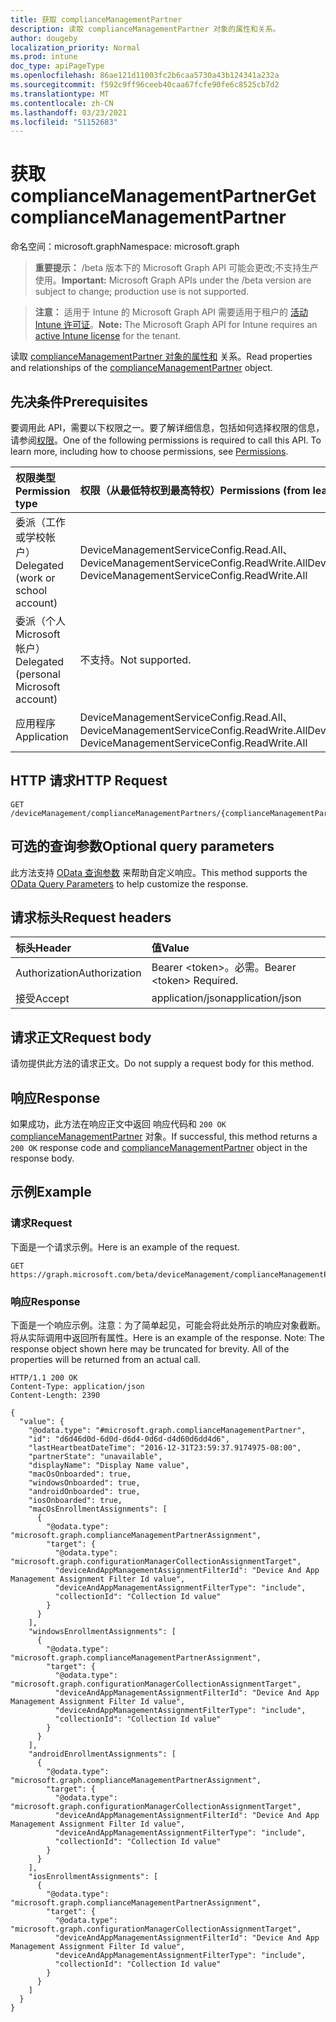 ```yaml
---
title: 获取 complianceManagementPartner
description: 读取 complianceManagementPartner 对象的属性和关系。
author: dougeby
localization_priority: Normal
ms.prod: intune
doc_type: apiPageType
ms.openlocfilehash: 86ae121d11003fc2b6caa5730a43b124341a232a
ms.sourcegitcommit: f592c9ff96ceeb40caa67fcfe90fe6c8525cb7d2
ms.translationtype: MT
ms.contentlocale: zh-CN
ms.lasthandoff: 03/23/2021
ms.locfileid: "51152683"
---
```

# <a name="get-compliancemanagementpartner"></a><span data-ttu-id="4a1cd-103">获取 complianceManagementPartner</span><span class="sxs-lookup"><span data-stu-id="4a1cd-103">Get complianceManagementPartner</span></span>

<span data-ttu-id="4a1cd-104">命名空间：microsoft.graph</span><span class="sxs-lookup"><span data-stu-id="4a1cd-104">Namespace: microsoft.graph</span></span>

> <span data-ttu-id="4a1cd-105">**重要提示：** /beta 版本下的 Microsoft Graph API 可能会更改;不支持生产使用。</span><span class="sxs-lookup"><span data-stu-id="4a1cd-105">**Important:** Microsoft Graph APIs under the /beta version are subject to change; production use is not supported.</span></span>

> <span data-ttu-id="4a1cd-106">**注意：** 适用于 Intune 的 Microsoft Graph API 需要适用于租户的 [活动 Intune 许可证](https://go.microsoft.com/fwlink/?linkid=839381)。</span><span class="sxs-lookup"><span data-stu-id="4a1cd-106">**Note:** The Microsoft Graph API for Intune requires an [active Intune license](https://go.microsoft.com/fwlink/?linkid=839381) for the tenant.</span></span>

<span data-ttu-id="4a1cd-107">读取 [complianceManagementPartner 对象的属性和](../resources/intune-onboarding-compliancemanagementpartner.md) 关系。</span><span class="sxs-lookup"><span data-stu-id="4a1cd-107">Read properties and relationships of the [complianceManagementPartner](../resources/intune-onboarding-compliancemanagementpartner.md) object.</span></span>

## <a name="prerequisites"></a><span data-ttu-id="4a1cd-108">先决条件</span><span class="sxs-lookup"><span data-stu-id="4a1cd-108">Prerequisites</span></span>
<span data-ttu-id="4a1cd-p101">要调用此 API，需要以下权限之一。要了解详细信息，包括如何选择权限的信息，请参阅[权限](/graph/permissions-reference)。</span><span class="sxs-lookup"><span data-stu-id="4a1cd-p101">One of the following permissions is required to call this API. To learn more, including how to choose permissions, see [Permissions](/graph/permissions-reference).</span></span>

|<span data-ttu-id="4a1cd-111">权限类型</span><span class="sxs-lookup"><span data-stu-id="4a1cd-111">Permission type</span></span>|<span data-ttu-id="4a1cd-112">权限（从最低特权到最高特权）</span><span class="sxs-lookup"><span data-stu-id="4a1cd-112">Permissions (from least to most privileged)</span></span>|
|:---|:---|
|<span data-ttu-id="4a1cd-113">委派（工作或学校帐户）</span><span class="sxs-lookup"><span data-stu-id="4a1cd-113">Delegated (work or school account)</span></span>|<span data-ttu-id="4a1cd-114">DeviceManagementServiceConfig.Read.All、DeviceManagementServiceConfig.ReadWrite.All</span><span class="sxs-lookup"><span data-stu-id="4a1cd-114">DeviceManagementServiceConfig.Read.All, DeviceManagementServiceConfig.ReadWrite.All</span></span>|
|<span data-ttu-id="4a1cd-115">委派（个人 Microsoft 帐户）</span><span class="sxs-lookup"><span data-stu-id="4a1cd-115">Delegated (personal Microsoft account)</span></span>|<span data-ttu-id="4a1cd-116">不支持。</span><span class="sxs-lookup"><span data-stu-id="4a1cd-116">Not supported.</span></span>|
|<span data-ttu-id="4a1cd-117">应用程序</span><span class="sxs-lookup"><span data-stu-id="4a1cd-117">Application</span></span>|<span data-ttu-id="4a1cd-118">DeviceManagementServiceConfig.Read.All、DeviceManagementServiceConfig.ReadWrite.All</span><span class="sxs-lookup"><span data-stu-id="4a1cd-118">DeviceManagementServiceConfig.Read.All, DeviceManagementServiceConfig.ReadWrite.All</span></span>|

## <a name="http-request"></a><span data-ttu-id="4a1cd-119">HTTP 请求</span><span class="sxs-lookup"><span data-stu-id="4a1cd-119">HTTP Request</span></span>
<!-- {
  "blockType": "ignored"
}
-->
``` http
GET /deviceManagement/complianceManagementPartners/{complianceManagementPartnerId}
```

## <a name="optional-query-parameters"></a><span data-ttu-id="4a1cd-120">可选的查询参数</span><span class="sxs-lookup"><span data-stu-id="4a1cd-120">Optional query parameters</span></span>
<span data-ttu-id="4a1cd-121">此方法支持 [OData 查询参数](/graph/query-parameters) 来帮助自定义响应。</span><span class="sxs-lookup"><span data-stu-id="4a1cd-121">This method supports the [OData Query Parameters](/graph/query-parameters) to help customize the response.</span></span>

## <a name="request-headers"></a><span data-ttu-id="4a1cd-122">请求标头</span><span class="sxs-lookup"><span data-stu-id="4a1cd-122">Request headers</span></span>
|<span data-ttu-id="4a1cd-123">标头</span><span class="sxs-lookup"><span data-stu-id="4a1cd-123">Header</span></span>|<span data-ttu-id="4a1cd-124">值</span><span class="sxs-lookup"><span data-stu-id="4a1cd-124">Value</span></span>|
|:---|:---|
|<span data-ttu-id="4a1cd-125">Authorization</span><span class="sxs-lookup"><span data-stu-id="4a1cd-125">Authorization</span></span>|<span data-ttu-id="4a1cd-126">Bearer &lt;token&gt;。必需。</span><span class="sxs-lookup"><span data-stu-id="4a1cd-126">Bearer &lt;token&gt; Required.</span></span>|
|<span data-ttu-id="4a1cd-127">接受</span><span class="sxs-lookup"><span data-stu-id="4a1cd-127">Accept</span></span>|<span data-ttu-id="4a1cd-128">application/json</span><span class="sxs-lookup"><span data-stu-id="4a1cd-128">application/json</span></span>|

## <a name="request-body"></a><span data-ttu-id="4a1cd-129">请求正文</span><span class="sxs-lookup"><span data-stu-id="4a1cd-129">Request body</span></span>
<span data-ttu-id="4a1cd-130">请勿提供此方法的请求正文。</span><span class="sxs-lookup"><span data-stu-id="4a1cd-130">Do not supply a request body for this method.</span></span>

## <a name="response"></a><span data-ttu-id="4a1cd-131">响应</span><span class="sxs-lookup"><span data-stu-id="4a1cd-131">Response</span></span>
<span data-ttu-id="4a1cd-132">如果成功，此方法在响应正文中返回 响应代码和 `200 OK` [complianceManagementPartner](../resources/intune-onboarding-compliancemanagementpartner.md) 对象。</span><span class="sxs-lookup"><span data-stu-id="4a1cd-132">If successful, this method returns a `200 OK` response code and [complianceManagementPartner](../resources/intune-onboarding-compliancemanagementpartner.md) object in the response body.</span></span>

## <a name="example"></a><span data-ttu-id="4a1cd-133">示例</span><span class="sxs-lookup"><span data-stu-id="4a1cd-133">Example</span></span>

### <a name="request"></a><span data-ttu-id="4a1cd-134">请求</span><span class="sxs-lookup"><span data-stu-id="4a1cd-134">Request</span></span>
<span data-ttu-id="4a1cd-135">下面是一个请求示例。</span><span class="sxs-lookup"><span data-stu-id="4a1cd-135">Here is an example of the request.</span></span>
``` http
GET https://graph.microsoft.com/beta/deviceManagement/complianceManagementPartners/{complianceManagementPartnerId}
```

### <a name="response"></a><span data-ttu-id="4a1cd-136">响应</span><span class="sxs-lookup"><span data-stu-id="4a1cd-136">Response</span></span>
<span data-ttu-id="4a1cd-p102">下面是一个响应示例。注意：为了简单起见，可能会将此处所示的响应对象截断。将从实际调用中返回所有属性。</span><span class="sxs-lookup"><span data-stu-id="4a1cd-p102">Here is an example of the response. Note: The response object shown here may be truncated for brevity. All of the properties will be returned from an actual call.</span></span>
``` http
HTTP/1.1 200 OK
Content-Type: application/json
Content-Length: 2390

{
  "value": {
    "@odata.type": "#microsoft.graph.complianceManagementPartner",
    "id": "d6d46d0d-6d0d-d6d4-0d6d-d4d60d6dd4d6",
    "lastHeartbeatDateTime": "2016-12-31T23:59:37.9174975-08:00",
    "partnerState": "unavailable",
    "displayName": "Display Name value",
    "macOsOnboarded": true,
    "windowsOnboarded": true,
    "androidOnboarded": true,
    "iosOnboarded": true,
    "macOsEnrollmentAssignments": [
      {
        "@odata.type": "microsoft.graph.complianceManagementPartnerAssignment",
        "target": {
          "@odata.type": "microsoft.graph.configurationManagerCollectionAssignmentTarget",
          "deviceAndAppManagementAssignmentFilterId": "Device And App Management Assignment Filter Id value",
          "deviceAndAppManagementAssignmentFilterType": "include",
          "collectionId": "Collection Id value"
        }
      }
    ],
    "windowsEnrollmentAssignments": [
      {
        "@odata.type": "microsoft.graph.complianceManagementPartnerAssignment",
        "target": {
          "@odata.type": "microsoft.graph.configurationManagerCollectionAssignmentTarget",
          "deviceAndAppManagementAssignmentFilterId": "Device And App Management Assignment Filter Id value",
          "deviceAndAppManagementAssignmentFilterType": "include",
          "collectionId": "Collection Id value"
        }
      }
    ],
    "androidEnrollmentAssignments": [
      {
        "@odata.type": "microsoft.graph.complianceManagementPartnerAssignment",
        "target": {
          "@odata.type": "microsoft.graph.configurationManagerCollectionAssignmentTarget",
          "deviceAndAppManagementAssignmentFilterId": "Device And App Management Assignment Filter Id value",
          "deviceAndAppManagementAssignmentFilterType": "include",
          "collectionId": "Collection Id value"
        }
      }
    ],
    "iosEnrollmentAssignments": [
      {
        "@odata.type": "microsoft.graph.complianceManagementPartnerAssignment",
        "target": {
          "@odata.type": "microsoft.graph.configurationManagerCollectionAssignmentTarget",
          "deviceAndAppManagementAssignmentFilterId": "Device And App Management Assignment Filter Id value",
          "deviceAndAppManagementAssignmentFilterType": "include",
          "collectionId": "Collection Id value"
        }
      }
    ]
  }
}
```




